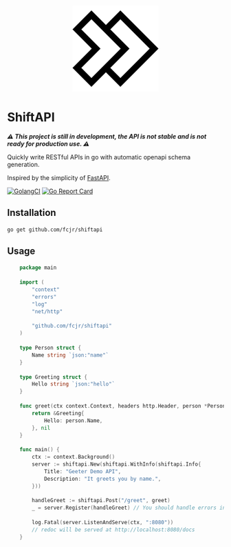 
<p align="center">
	<img src="assets/logo.svg" alt="ShiftAPI Logo">
</p>

# ShiftAPI

***⚠️ This project is still in development, the API is not stable and is not ready for production use. ⚠️***

Quickly write RESTful APIs in go with automatic openapi schema generation.

Inspired by the simplicity of [FastAPI](https://github.com/tiangolo/fastapi).

<!-- [![GitHub release (latest by date)][release-img]][release] -->
[![GolangCI][golangci-lint-img]][golangci-lint]
[![Go Report Card][report-card-img]][report-card]

## Installation

```sh
go get github.com/fcjr/shiftapi
```

## Usage

```go
    package main

    import (
        "context"
        "errors"
        "log"
        "net/http"

        "github.com/fcjr/shiftapi"
    )

    type Person struct {
        Name string `json:"name"`
    }

    type Greeting struct {
        Hello string `json:"hello"`
    }

    func greet(ctx context.Context, headers http.Header, person *Person) (*Greeting, error) {
        return &Greeting{
            Hello: person.Name,
        }, nil
    }

    func main() {
        ctx := context.Background()
        server := shiftapi.New(shiftapi.WithInfo(shiftapi.Info{
            Title: "Geeter Demo API",
            Description: "It greets you by name.",
        }))

        handleGreet := shiftapi.Post("/greet", greet)
        _ = server.Register(handleGreet) // You should handle errors in production code.

        log.Fatal(server.ListenAndServe(ctx, ":8080"))
        // redoc will be served at http://localhost:8080/docs
    }
```

[release-img]: https://img.shields.io/github/v/release/fcjr/shiftapi
[release]: https://github.com/fcjr/shiftapi/releases
[golangci-lint-img]: https://github.com/fcjr/shiftapi/workflows/go-lint/badge.svg
[golangci-lint]: https://github.com/fcjr/shiftapi/actions?query=workflow%3Ago-lint
[report-card-img]: https://goreportcard.com/badge/github.com/fcjr/shiftapi
[report-card]: https://goreportcard.com/report/github.com/fcjr/shiftapi
